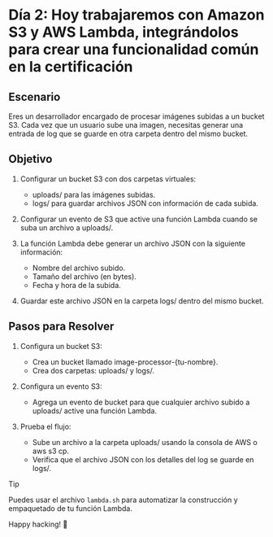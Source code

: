 # Día 2: Hoy trabajaremos con Amazon S3 y AWS Lambda, integrándolos para crear una funcionalidad común en la certificación

## Escenario

Eres un desarrollador encargado de procesar imágenes subidas a un bucket S3. Cada vez que un usuario sube una imagen, necesitas generar una entrada de log que se guarde en otra carpeta dentro del mismo bucket.

## Objetivo

1. Configurar un bucket S3 con dos carpetas virtuales:
    - uploads/ para las imágenes subidas.
    - logs/ para guardar archivos JSON con información de cada subida.

2. Configurar un evento de S3 que active una función Lambda cuando se suba un archivo a uploads/.

3. La función Lambda debe generar un archivo JSON con la siguiente información:
    - Nombre del archivo subido.
    - Tamaño del archivo (en bytes).
    - Fecha y hora de la subida.

4. Guardar este archivo JSON en la carpeta logs/ dentro del mismo bucket.

## Pasos para Resolver

1. Configura un bucket S3:
    - Crea un bucket llamado image-processor-{tu-nombre}.
    - Crea dos carpetas: uploads/ y logs/.

2. Configura un evento S3:
    - Agrega un evento de bucket para que cualquier archivo subido a uploads/ active una función Lambda.

3. Prueba el flujo:
    - Sube un archivo a la carpeta uploads/ usando la consola de AWS o aws s3 cp.
    - Verifica que el archivo JSON con los detalles del log se guarde en logs/.

> [!TIP]
> Puedes usar el archivo `lambda.sh` para automatizar la construcción y empaquetado de tu función Lambda.

Happy hacking! 🚀
